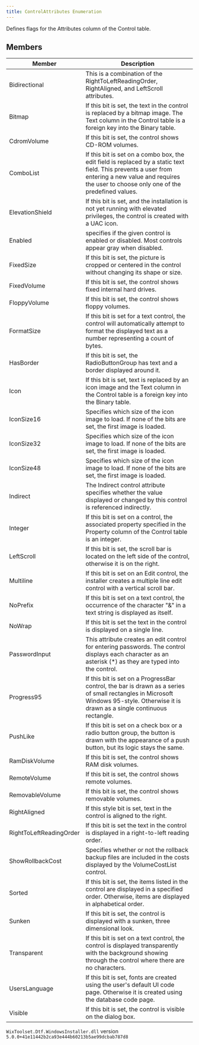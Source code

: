 ```yaml
---
title: ControlAttributes Enumeration
---
```

Defines flags for the Attributes column of the Control table.
## Members
| Member | Description |
| ------ | ----------- |
| Bidirectional | This is a combination of the RightToLeftReadingOrder, RightAligned, and LeftScroll attributes. |
| Bitmap | If this bit is set, the text in the control is replaced by a bitmap image. The Text column in the Control table is a foreign key into the Binary table. |
| CdromVolume | If this bit is set, the control shows CD-ROM volumes. |
| ComboList | If this bit is set on a combo box, the edit field is replaced by a static text field. This prevents a user from entering a new value and requires the user to choose only one of the predefined values. |
| ElevationShield | If this bit is set, and the installation is not yet running with elevated privileges, the control is created with a UAC icon. |
| Enabled | specifies if the given control is enabled or disabled. Most controls appear gray when disabled. |
| FixedSize | If this bit is set, the picture is cropped or centered in the control without changing its shape or size. |
| FixedVolume | If this bit is set, the control shows fixed internal hard drives. |
| FloppyVolume | If this bit is set, the control shows floppy volumes. |
| FormatSize | If this bit is set for a text control, the control will automatically attempt to format the displayed text as a number representing a count of bytes. |
| HasBorder | If this bit is set, the RadioButtonGroup has text and a border displayed around it. |
| Icon | If this bit is set, text is replaced by an icon image and the Text column in the Control table is a foreign key into the Binary table. |
| IconSize16 | Specifies which size of the icon image to load. If none of the bits are set, the first image is loaded. |
| IconSize32 | Specifies which size of the icon image to load. If none of the bits are set, the first image is loaded. |
| IconSize48 | Specifies which size of the icon image to load. If none of the bits are set, the first image is loaded. |
| Indirect | The Indirect control attribute specifies whether the value displayed or changed by this control is referenced indirectly. |
| Integer | If this bit is set on a control, the associated property specified in the Property column of the Control table is an integer. |
| LeftScroll | If this bit is set, the scroll bar is located on the left side of the control, otherwise it is on the right. |
| Multiline | If this bit is set on an Edit control, the installer creates a multiple line edit control with a vertical scroll bar. |
| NoPrefix | If this bit is set on a text control, the occurrence of the character "&" in a text string is displayed as itself. |
| NoWrap | If this bit is set the text in the control is displayed on a single line. |
| PasswordInput | This attribute creates an edit control for entering passwords. The control displays each character as an asterisk (*) as they are typed into the control. |
| Progress95 | If this bit is set on a ProgressBar control, the bar is drawn as a series of small rectangles in Microsoft Windows 95-style. Otherwise it is drawn as a single continuous rectangle. |
| PushLike | If this bit is set on a check box or a radio button group, the button is drawn with the appearance of a push button, but its logic stays the same. |
| RamDiskVolume | If this bit is set, the control shows RAM disk volumes. |
| RemoteVolume | If this bit is set, the control shows remote volumes. |
| RemovableVolume | If this bit is set, the control shows removable volumes. |
| RightAligned | If this style bit is set, text in the control is aligned to the right. |
| RightToLeftReadingOrder | If this bit is set the text in the control is displayed in a right-to-left reading order. |
| ShowRollbackCost | Specifies whether or not the rollback backup files are included in the costs displayed by the VolumeCostList control. |
| Sorted | If this bit is set, the items listed in the control are displayed in a specified order. Otherwise, items are displayed in alphabetical order. |
| Sunken | If this bit is set, the control is displayed with a sunken, three dimensional look. |
| Transparent | If this bit is set on a text control, the control is displayed transparently with the background showing through the control where there are no characters. |
| UsersLanguage | If this bit is set, fonts are created using the user's default UI code page. Otherwise it is created using the database code page. |
| Visible | If this bit is set, the control is visible on the dialog box. |
`WixToolset.Dtf.WindowsInstaller.dll` version `5.0.0+41e11442b2ca93e444b60213b5ae99dcbab787d8`
